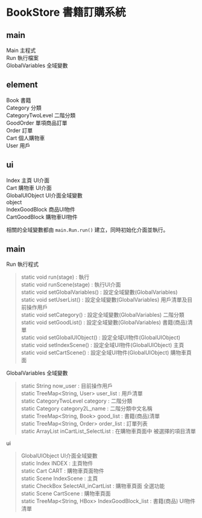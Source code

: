 BookStore 書籍訂購系統
=
  
main
-
Main 主程式  
Run 執行檔案  
GlobalVariables 全域變數  
  
element
-
Book 書籍  
Category 分類  
CategoryTwoLevel 二階分類  
GoodOrder 單項商品訂單  
Order 訂單  
Cart 個人購物車  
User 用戶  
  
ui
-
Index 主頁 UI介面  
Cart 購物車 UI介面  
GlobalUIObject UI介面全域變數  
object  
IndexGoodBlock 商品UI物件  
CartGoodBlock 購物車UI物件  
  
相關的全域變數都由 `main.Run.run()` 建立，同時初始化介面並執行。  
  
main
-
Run 執行程式  
> static void run(stage)           : 執行  
> static void runScene(stage)      : 執行UI介面  
> static void setGlobalVariables() : 設定全域變數(GlobalVariables)  
> static void setUserList()        : 設定全域變數(GlobalVariables) 用戶清單及目前操作用戶  
> static void setCategory()        : 設定全域變數(GlobalVariables) 二階分類  
> static void setGoodList()        : 設定全域變數(GlobalVariables) 書籍(商品)清單  
> static void setGlobalUIObject()  : 設定全域UI物件(GlobalUIObject)  
> static void setIndexScene()      : 設定全域UI物件(GlobalUIObject) 主頁  
> static void setCartScene()       : 設定全域UI物件(GlobalUIObject) 購物車頁面  
  
GlobalVariables 全域變數  
> static String                 now_user              : 目前操作用戶  
> static TreeMap<String, User>  user_list             : 用戶清單  
> static CategoryTwoLevel       category              : 二階分類  
> static Category               category2L_name       : 二階分類中文名稱  
> static TreeMap<String, Book>  good_list             : 書籍(商品)清單  
> static TreeMap<String, Order> order_list            : 訂單列表  
> static ArrayList<String>      inCartList_SelectList : 在購物車頁面中 被選擇的項目清單  
  
ui  
> GlobalUIObject UI介面全域變數  
> static Index                 INDEX                : 主頁物件  
> static Cart                  CART                 : 購物車頁面物件  
> static Scene                 IndexScene           : 主頁  
> static CheckBox              SelectAll_inCartList : 購物車頁面 全選功能  
> static Scene                 CartScene            : 購物車頁面  
> static TreeMap<String, HBox> IndexGoodBlock_list  : 書籍(商品) UI物件 清單  
  
